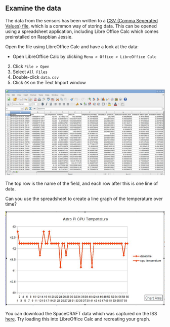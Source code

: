 ## Examine the data

The data from the sensors has been written to a [CSV (Comma Seperated Values) file](https://en.wikipedia.org/wiki/Comma-separated_values), which is a common way of storing data. This can be opened using a spreadsheet application, including Libre Office Calc which comes preinstalled on Raspbian Jessie.

Open the file using LibreOffice Calc and have a look at the data:

- Open LibreOffice Calc by clicking `Menu > Office > LibreOffice Calc`
2. Click `File > Open`
3. Select `All Files`
4. Double-click `data.csv`
5. Click `OK` on the Text Import window

![Sense HAT data in LibreOffice Calc](images/datainspreadsheet.jpg)

The top row is the name of the field, and each row after this is one line of data.

Can you use the spreadsheet to create a line graph of the temperature over time?

![Sense HAT CPU temperature data as a line graph](images/dataingraph.JPG) 

You can download the SpaceCRAFT data which was captured on the ISS [here](resources/SpaceCRAFT_20160209_104426.csv). Try loading this into LibreOffice Calc and recreating your graph.

